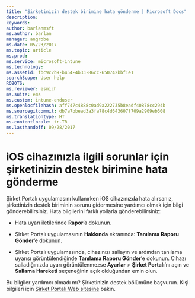 ```yaml
---
title: "Şirketinizin destek birimine hata gönderme | Microsoft Docs"
description: 
keywords: 
author: barlanmsft
ms.author: barlan
manager: angrobe
ms.date: 05/23/2017
ms.topic: article
ms.prod: 
ms.service: microsoft-intune
ms.technology: 
ms.assetid: fbc9c2b9-b454-4b33-86cc-650742bbf1e1
searchScope: User help
ROBOTS: 
ms.reviewer: esmich
ms.suite: ems
ms.custom: intune-enduser
ms.openlocfilehash: aff747c4888c0ad9a222735b8eadf40878cc294b
ms.sourcegitcommit: db7a7bbead3a3fa78c4d643607f709a2909eb608
ms.translationtype: HT
ms.contentlocale: tr-TR
ms.lasthandoff: 09/28/2017
---
```

# <a name="send-errors-to-your-company-support-for-issues-with-your-ios-device"></a>iOS cihazınızla ilgili sorunlar için şirketinizin destek birimine hata gönderme

Şirket Portalı uygulamasını kullanırken iOS cihazınızda hata alırsanız, şirketinizin destek biriminin sorunu gidermesine yardımcı olmak için bilgi gönderebilirsiniz. Hata bilgilerini farklı yollarla gönderebilirsiniz:

-   Hata uyarı iletilerinde **Rapor**’a dokunun.

-   Şirket Portalı uygulamasının **Hakkında** ekranında: **Tanılama Raporu Gönder**’e dokunun.

-   Şirket Portalı uygulamasında, cihazınızı sallayın ve ardından tanılama uyarısı görüntülendiğinde **Tanılama Raporu Gönder**’e dokunun. Cihazı salladığınızda uyarı görüntülenmezse **Ayarlar** > **Şirket Portalı**’nı açın ve **Sallama Hareketi** seçeneğinin açık olduğundan emin olun.

Bu bilgiler yardımcı olmadı mı? Şirketinizin destek bölümüne başvurun. Kişi bilgileri için [Şirket Portalı Web sitesine](https://portal.manage.microsoft.com) bakın.

